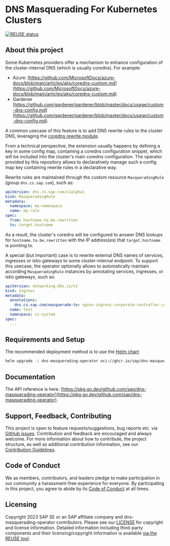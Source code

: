 # DNS Masquerading For Kubernetes Clusters

[![REUSE status](https://api.reuse.software/badge/github.com/SAP/dns-masquerading-operator)](https://api.reuse.software/info/github.com/SAP/dns-masquerading-operator)

## About this project

Some Kubernetes providers offer a mechanism to enhance configuration of the cluster-internal DNS (which is usually coredns).
For example:

- Azure: [https://github.com/MicrosoftDocs/azure-docs/blob/main/articles/aks/coredns-custom.md](https://github.com/MicrosoftDocs/azure-docs/blob/main/articles/aks/coredns-custom.md)
- Gardener [https://github.com/gardener/gardener/blob/master/docs/usage/custom-dns-config.md](https://github.com/gardener/gardener/blob/master/docs/usage/custom-dns-config.md).

A common usecase of this feature is to add DNS rewrite rules to the cluster DNS, leveraging the [coredns rewrite module](https://coredns.io/plugins/rewrite/).

From a technical perspective, the extension usually happens by defining a key in some config map, containing a coredns configuration snippet, which will be included into the cluster's main coredns configuration. The operator provided by this repository allows to declaratively manage such a config map key containing rewrite rules in a declarative way.

Rewrite rules are maintained through the custom resource `MasqueradingRule` (group `dns.cs.sap.com`), such as:

```yaml
apiVersion: dns.cs.sap.com/v1alpha1
kind: MasqueradingRule
metadata:
  namespace: my-namespace
  name: my-rule
spec:
  from: hostname.to.be.rewritten
  to: target.hostname
```

As a result, the cluster's coredns will be configured to answer DNS lookups for `hostname.to.be.rewritten` with the IP address(es) that `target.hostname` is pointing to.

A special (but important) case is to rewrite external DNS names of services, ingresses or istio gateways to some cluster-internal endpoint.
To support this usecase, the operator optionally allows to automatically maintain according `MasqueradingRule` instances by annotating services, ingresses, or istio gateways, such as:

```yaml
apiVersion: networking.k8s.io/v1
kind: Ingress
metadata:
  annotations:
    dns.cs.sap.com/masquerade-to: nginx-ingress-corporate-controller.cs-system.svc.cluster.local
  name: test
  namespace: cs-system
spec:
  ...
```

## Requirements and Setup

The recommended deployment method is to use the [Helm chart](https://github.com/sap/dns-masquerading-operator-helm):

```bash
helm upgrade -i dns-masquerading-operator oci://ghcr.io/sap/dns-masquerading-operator-helm/dns-masquerading-operator
```

## Documentation
 
The API reference is here: [https://pkg.go.dev/github.com/sap/dns-masquerading-operator](https://pkg.go.dev/github.com/sap/dns-masquerading-operator).

## Support, Feedback, Contributing

This project is open to feature requests/suggestions, bug reports etc. via [GitHub issues](https://github.com/SAP/dns-masquerading-operator/issues). Contribution and feedback are encouraged and always welcome. For more information about how to contribute, the project structure, as well as additional contribution information, see our [Contribution Guidelines](CONTRIBUTING.md).

## Code of Conduct

We as members, contributors, and leaders pledge to make participation in our community a harassment-free experience for everyone. By participating in this project, you agree to abide by its [Code of Conduct](https://github.com/SAP/.github/blob/main/CODE_OF_CONDUCT.md) at all times.

## Licensing

Copyright 2023 SAP SE or an SAP affiliate company and dns-masquerading-operator contributors. Please see our [LICENSE](LICENSE) for copyright and license information. Detailed information including third-party components and their licensing/copyright information is available [via the REUSE tool](https://api.reuse.software/info/github.com/SAP/dns-masquerading-operator).
